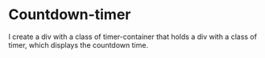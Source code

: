 # Countdown-timer
I create a div with a class of timer-container that holds a div with a class of timer, which displays the countdown time. 
